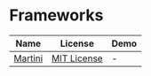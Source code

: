 Frameworks
=======
Name | License | Demo
--- | --- | ---
[Martini](https://github.com/go-martini/martini) | [MIT License](https://opensource.org/licenses/MIT) | -
